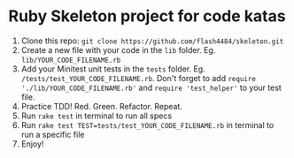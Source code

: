 # Ruby Skeleton project for code katas

1. Clone this repo: `git clone https://github.com/flash4484/skeleton.git`
2. Create a new file with your code in the `lib` folder. Eg. `lib/YOUR_CODE_FILENAME.rb`
3. Add your Minitest unit tests in the `tests` folder. Eg. `/tests/test_YOUR_CODE_FILENAME.rb`. Don't forget to add `require './lib/YOUR_CODE_FILENAME.rb'` and `require 'test_helper'` to your test file.
4. Practice TDD! Red. Green. Refactor. Repeat.
5. Run `rake test` in terminal to run all specs
6. Run `rake test TEST=tests/test_YOUR_CODE_FILENAME.rb` in terminal to run a specific file
7. Enjoy!
